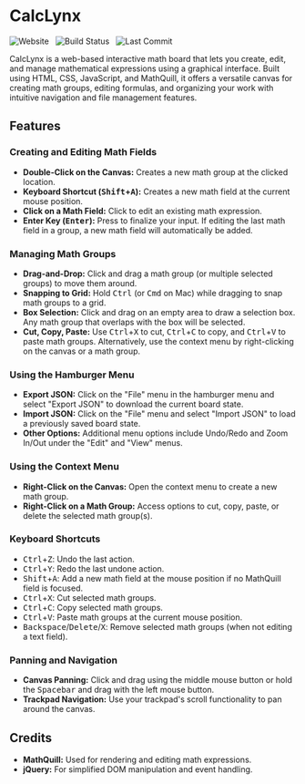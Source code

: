 # CalcLynx

![Website](https://img.shields.io/website?url=https%3A%2F%2Fmakaip.com%2Fmathboard&up_color=00c59a&style=flat-square)​ &nbsp;
![Build Status](https://img.shields.io/github/actions/workflow/status/makaip/mathboard/static.yml?style=flat-square&color=00c59a) &nbsp;
![Last Commit](https://img.shields.io/github/last-commit/makaip/mathboard?style=flat-square&color=00c59a)

CalcLynx is a web-based interactive math board that lets you create, edit, and manage mathematical expressions using a graphical interface. Built using HTML, CSS, JavaScript, and MathQuill, it offers a versatile canvas for creating math groups, editing formulas, and organizing your work with intuitive navigation and file management features.

## Features

### Creating and Editing Math Fields
- **Double-Click on the Canvas:** Creates a new math group at the clicked location.
- **Keyboard Shortcut (<kbd>Shift</kbd>+<kbd>A</kbd>):** Creates a new math field at the current mouse position.
- **Click on a Math Field:** Click to edit an existing math expression.
- **Enter Key (<kbd>Enter</kbd>):** Press to finalize your input. If editing the last math field in a group, a new math field will automatically be added.

### Managing Math Groups
- **Drag-and-Drop:** Click and drag a math group (or multiple selected groups) to move them around.
- **Snapping to Grid:** Hold <kbd>Ctrl</kbd> (or <kbd>Cmd</kbd> on Mac) while dragging to snap math groups to a grid.
- **Box Selection:** Click and drag on an empty area to draw a selection box. Any math group that overlaps with the box will be selected.
- **Cut, Copy, Paste:** Use <kbd>Ctrl</kbd>+<kbd>X</kbd> to cut, <kbd>Ctrl</kbd>+<kbd>C</kbd> to copy, and <kbd>Ctrl</kbd>+<kbd>V</kbd> to paste math groups. Alternatively, use the context menu by right-clicking on the canvas or a math group.

### Using the Hamburger Menu
- **Export JSON:** Click on the "File" menu in the hamburger menu and select "Export JSON" to download the current board state.
- **Import JSON:** Click on the "File" menu and select "Import JSON" to load a previously saved board state.
- **Other Options:** Additional menu options include Undo/Redo and Zoom In/Out under the "Edit" and "View" menus.

### Using the Context Menu
- **Right-Click on the Canvas:** Open the context menu to create a new math group.
- **Right-Click on a Math Group:** Access options to cut, copy, paste, or delete the selected math group(s).

### Keyboard Shortcuts
- <kbd>Ctrl</kbd>+<kbd>Z</kbd>: Undo the last action.
- <kbd>Ctrl</kbd>+<kbd>Y</kbd>: Redo the last undone action.
- <kbd>Shift</kbd>+<kbd>A</kbd>: Add a new math field at the mouse position if no MathQuill field is focused.
- <kbd>Ctrl</kbd>+<kbd>X</kbd>: Cut selected math groups.
- <kbd>Ctrl</kbd>+<kbd>C</kbd>: Copy selected math groups.
- <kbd>Ctrl</kbd>+<kbd>V</kbd>: Paste math groups at the current mouse position.
- <kbd>Backspace</kbd>/<kbd>Delete</kbd>/<kbd>X</kbd>: Remove selected math groups (when not editing a text field).

### Panning and Navigation
- **Canvas Panning:** Click and drag using the middle mouse button or hold the <kbd>Spacebar</kbd> and drag with the left mouse button.
- **Trackpad Navigation:** Use your trackpad's scroll functionality to pan around the canvas.

## Credits

- **MathQuill:** Used for rendering and editing math expressions.
- **jQuery:** For simplified DOM manipulation and event handling.
